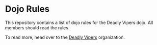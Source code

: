Dojo Rules
==========

This repository contains a list of dojo rules for the Deadly Vipers dojo. All members should read the rules.

To read more, head over to the [Deadly Vipers](https://github.com/deadlyvipers) organization.
